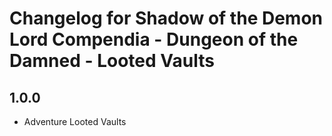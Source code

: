 # Changelog for Shadow of the Demon Lord Compendia - Dungeon of the Damned - Looted Vaults

## 1.0.0

- Adventure Looted Vaults